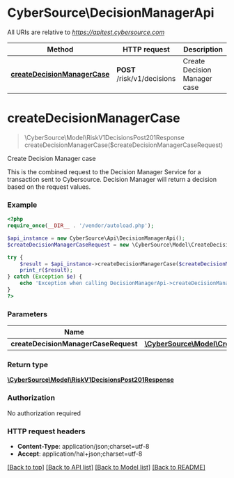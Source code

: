 # CyberSource\DecisionManagerApi

All URIs are relative to *https://apitest.cybersource.com*

Method | HTTP request | Description
------------- | ------------- | -------------
[**createDecisionManagerCase**](DecisionManagerApi.md#createDecisionManagerCase) | **POST** /risk/v1/decisions | Create Decision Manager case


# **createDecisionManagerCase**
> \CyberSource\Model\RiskV1DecisionsPost201Response createDecisionManagerCase($createDecisionManagerCaseRequest)

Create Decision Manager case

This is the combined request to the Decision Manager Service for a transaction sent to Cybersource. Decision Manager will return a decision based on the request values.

### Example
```php
<?php
require_once(__DIR__ . '/vendor/autoload.php');

$api_instance = new CyberSource\Api\DecisionManagerApi();
$createDecisionManagerCaseRequest = new \CyberSource\Model\CreateDecisionManagerCaseRequest(); // \CyberSource\Model\CreateDecisionManagerCaseRequest | 

try {
    $result = $api_instance->createDecisionManagerCase($createDecisionManagerCaseRequest);
    print_r($result);
} catch (Exception $e) {
    echo 'Exception when calling DecisionManagerApi->createDecisionManagerCase: ', $e->getMessage(), PHP_EOL;
}
?>
```

### Parameters

Name | Type | Description  | Notes
------------- | ------------- | ------------- | -------------
 **createDecisionManagerCaseRequest** | [**\CyberSource\Model\CreateDecisionManagerCaseRequest**](../Model/CreateDecisionManagerCaseRequest.md)|  |

### Return type

[**\CyberSource\Model\RiskV1DecisionsPost201Response**](../Model/RiskV1DecisionsPost201Response.md)

### Authorization

No authorization required

### HTTP request headers

 - **Content-Type**: application/json;charset=utf-8
 - **Accept**: application/hal+json;charset=utf-8

[[Back to top]](#) [[Back to API list]](../../README.md#documentation-for-api-endpoints) [[Back to Model list]](../../README.md#documentation-for-models) [[Back to README]](../../README.md)

